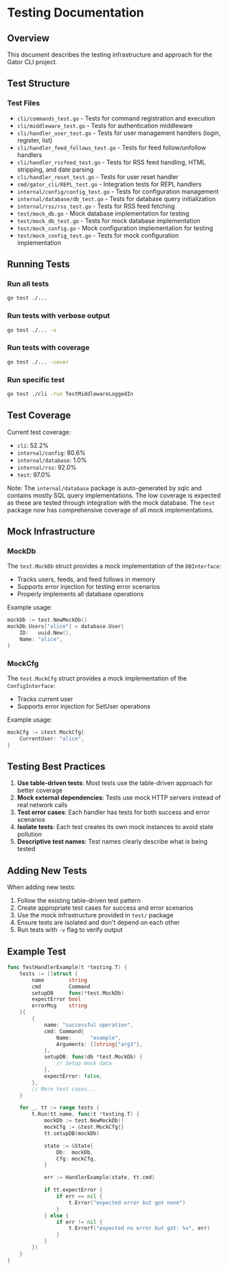 # Testing Documentation

## Overview

This document describes the testing infrastructure and approach for the Gator CLI project.

## Test Structure

### Test Files

- `cli/commands_test.go` - Tests for command registration and execution
- `cli/middleware_test.go` - Tests for authentication middleware
- `cli/handler_user_test.go` - Tests for user management handlers (login, register, list)
- `cli/handler_feed_follows_test.go` - Tests for feed follow/unfollow handlers
- `cli/handler_rssfeed_test.go` - Tests for RSS feed handling, HTML stripping, and date parsing
- `cli/handler_reset_test.go` - Tests for user reset handler
- `cmd/gator_cli/REPL_test.go` - Integration tests for REPL handlers
- `internal/config/config_test.go` - Tests for configuration management
- `internal/database/db_test.go` - Tests for database query initialization
- `internal/rss/rss_test.go` - Tests for RSS feed fetching
- `test/mock_db.go` - Mock database implementation for testing
- `test/mock_db_test.go` - Tests for mock database implementation
- `test/mock_config.go` - Mock configuration implementation for testing
- `test/mock_config_test.go` - Tests for mock configuration implementation

## Running Tests

### Run all tests
```bash
go test ./...
```

### Run tests with verbose output
```bash
go test ./... -v
```

### Run tests with coverage
```bash
go test ./... -cover
```

### Run specific test
```bash
go test ./cli -run TestMiddlewareLoggedIn
```

## Test Coverage

Current test coverage:
- `cli`: 52.2%
- `internal/config`: 80.6%
- `internal/database`: 1.0%
- `internal/rss`: 92.0%
- `test`: 97.0%

Note: The `internal/database` package is auto-generated by sqlc and contains mostly SQL query implementations. The low coverage is expected as these are tested through integration with the mock database. The `test` package now has comprehensive coverage of all mock implementations.

## Mock Infrastructure

### MockDb

The `test.MockDb` struct provides a mock implementation of the `DBInterface`:

- Tracks users, feeds, and feed follows in memory
- Supports error injection for testing error scenarios
- Properly implements all database operations

Example usage:
```go
mockDb := test.NewMockDb()
mockDb.Users["alice"] = database.User{
    ID:   uuid.New(),
    Name: "alice",
}
```

### MockCfg

The `test.MockCfg` struct provides a mock implementation of the `ConfigInterface`:

- Tracks current user
- Supports error injection for SetUser operations

Example usage:
```go
mockCfg := &test.MockCfg{
    CurrentUser: "alice",
}
```

## Testing Best Practices

1. **Use table-driven tests**: Most tests use the table-driven approach for better coverage
2. **Mock external dependencies**: Tests use mock HTTP servers instead of real network calls
3. **Test error cases**: Each handler has tests for both success and error scenarios
4. **Isolate tests**: Each test creates its own mock instances to avoid state pollution
5. **Descriptive test names**: Test names clearly describe what is being tested

## Adding New Tests

When adding new tests:

1. Follow the existing table-driven test pattern
2. Create appropriate test cases for success and error scenarios
3. Use the mock infrastructure provided in `test/` package
4. Ensure tests are isolated and don't depend on each other
5. Run tests with `-v` flag to verify output

## Example Test

```go
func TestHandlerExample(t *testing.T) {
    tests := []struct {
        name        string
        cmd         Command
        setupDB     func(*test.MockDb)
        expectError bool
        errorMsg    string
    }{
        {
            name: "successful operation",
            cmd: Command{
                Name:      "example",
                Arguments: []string{"arg1"},
            },
            setupDB: func(db *test.MockDb) {
                // Setup mock data
            },
            expectError: false,
        },
        // More test cases...
    }

    for _, tt := range tests {
        t.Run(tt.name, func(t *testing.T) {
            mockDb := test.NewMockDb()
            mockCfg := &test.MockCfg{}
            tt.setupDB(mockDb)

            state := &State{
                Db:  mockDb,
                Cfg: mockCfg,
            }

            err := HandlerExample(state, tt.cmd)

            if tt.expectError {
                if err == nil {
                    t.Error("expected error but got none")
                }
            } else {
                if err != nil {
                    t.Errorf("expected no error but got: %v", err)
                }
            }
        })
    }
}
```
